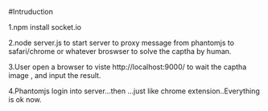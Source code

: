 
#Intruduction

1.npm install socket.io

2.node server.js to start server to proxy message from phantomjs to safari/chrome or whatever broswser to solve the captha by human.

3.User open a browser to viste http://localhost:9000/ to wait the captha image , and input the result.

4.Phantomjs login into server...then ...just like chrome extension..Everything is ok now.
